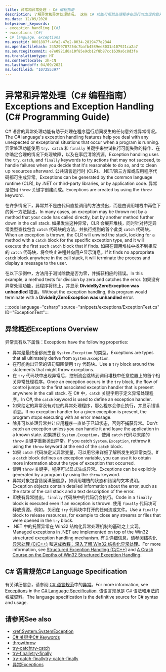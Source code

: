 ```yaml
---
title: 异常和异常处理 - C# 编程指南
description: 了解异常和异常处理情况。 这些 C# 功能可帮助处理程序在运行时出现的意外或异常情况。
ms.date: 12/09/2020
helpviewer_keywords:
- exception handling [C#]
- exceptions [C#]
- C# language, exceptions
ms.assetid: 0001887f-4fa2-47e2-8034-2819477e2344
ms.openlocfilehash: 245299707254c7bafb4589ee8031a107921ca2a7
ms.sourcegitcommit: e7e0921d0a10f85e9cb12f8b87cc1639a6c8d3fe
ms.translationtype: HT
ms.contentlocale: zh-CN
ms.lasthandoff: 04/09/2021
ms.locfileid: "107255397"
---
```

# <a name="exceptions-and-exception-handling-c-programming-guide"></a><span data-ttu-id="da9aa-104">异常和异常处理（C# 编程指南）</span><span class="sxs-lookup"><span data-stu-id="da9aa-104">Exceptions and Exception Handling (C# Programming Guide)</span></span>

<span data-ttu-id="da9aa-105">C# 语言的异常处理功能有助于处理在程序运行期间发生的任何意外或异常情况。</span><span class="sxs-lookup"><span data-stu-id="da9aa-105">The C# language's exception handling features help you deal with any unexpected or exceptional situations that occur when a program is running.</span></span> <span data-ttu-id="da9aa-106">异常处理功能使用 `try`、`catch` 和 `finally` 关键字来尝试执行可能失败的操作、在你确定合理的情况下处理故障，以及在事后清除资源。</span><span class="sxs-lookup"><span data-stu-id="da9aa-106">Exception handling uses the `try`, `catch`, and `finally` keywords to try actions that may not succeed, to handle failures when you decide that it's reasonable to do so, and to clean up resources afterward.</span></span> <span data-ttu-id="da9aa-107">公共语言运行时 (CLR)、.NET/第三方库或应用程序代码都可生成异常。</span><span class="sxs-lookup"><span data-stu-id="da9aa-107">Exceptions can be generated by the common language runtime (CLR), by .NET or third-party libraries, or by application code.</span></span> <span data-ttu-id="da9aa-108">异常是使用 `throw` 关键字创建而成。</span><span class="sxs-lookup"><span data-stu-id="da9aa-108">Exceptions are created by using the `throw` keyword.</span></span>

<span data-ttu-id="da9aa-109">在许多情况下，异常并不是由代码直接调用的方法抛出，而是由调用堆栈中再往下的另一方法抛出。</span><span class="sxs-lookup"><span data-stu-id="da9aa-109">In many cases, an exception may be thrown not by a method that your code has called directly, but by another method further down in the call stack.</span></span> <span data-ttu-id="da9aa-110">如果发生这种异常，CLR 会展开堆栈，同时针对特定异常类型查找包含 `catch` 代码块的方法，并执行找到的首个此类 `catch` 代码块。</span><span class="sxs-lookup"><span data-stu-id="da9aa-110">When an exception is thrown, the CLR will unwind the stack, looking for a method with a `catch` block for the specific exception type, and it will execute the first such `catch` block that if finds.</span></span> <span data-ttu-id="da9aa-111">如果在调用堆栈中找不到相应的 `catch` 代码块，将会终止进程并向用户显示消息。</span><span class="sxs-lookup"><span data-stu-id="da9aa-111">If it finds no appropriate `catch` block anywhere in the call stack, it will terminate the process and display a message to the user.</span></span>

<span data-ttu-id="da9aa-112">在以下示例中，方法用于测试除数是否为零，并捕获相应的错误。</span><span class="sxs-lookup"><span data-stu-id="da9aa-112">In this example, a method tests for division by zero and catches the error.</span></span> <span data-ttu-id="da9aa-113">如果没有异常处理功能，此程序将终止，并显示 **DivideByZeroException was unhandled** 错误。</span><span class="sxs-lookup"><span data-stu-id="da9aa-113">Without the exception handling, this program would terminate with a **DivideByZeroException was unhandled** error.</span></span>

:::code language="csharp" source="snippets/exceptions/ExceptionTest.cs" ID="ExceptionTest":::

## <a name="exceptions-overview"></a><span data-ttu-id="da9aa-114">异常概述</span><span class="sxs-lookup"><span data-stu-id="da9aa-114">Exceptions Overview</span></span>

<span data-ttu-id="da9aa-115">异常具有以下属性：</span><span class="sxs-lookup"><span data-stu-id="da9aa-115">Exceptions have the following properties:</span></span>

- <span data-ttu-id="da9aa-116">异常是最终全都派生自 `System.Exception` 的类型。</span><span class="sxs-lookup"><span data-stu-id="da9aa-116">Exceptions are types that all ultimately derive from `System.Exception`.</span></span>
- <span data-ttu-id="da9aa-117">在可能抛出异常的语句周围使用 `try` 代码块。</span><span class="sxs-lookup"><span data-stu-id="da9aa-117">Use a `try` block around the statements that might throw exceptions.</span></span>
- <span data-ttu-id="da9aa-118">在 `try` 代码块中出现异常后，控制流会跳转到调用堆栈中任意位置上的首个相关异常处理程序。</span><span class="sxs-lookup"><span data-stu-id="da9aa-118">Once an exception occurs in the `try` block, the flow of control jumps to the first associated exception handler that is present anywhere in the call stack.</span></span> <span data-ttu-id="da9aa-119">在 C# 中，`catch` 关键字用于定义异常处理程序。</span><span class="sxs-lookup"><span data-stu-id="da9aa-119">In C#, the `catch` keyword is used to define an exception handler.</span></span>
- <span data-ttu-id="da9aa-120">如果给定的异常没有对应的异常处理程序，那么程序会停止执行，并显示错误消息。</span><span class="sxs-lookup"><span data-stu-id="da9aa-120">If no exception handler for a given exception is present, the program stops executing with an error message.</span></span>
- <span data-ttu-id="da9aa-121">除非可以处理异常并让应用程序一直处于已知状态，否则不捕获异常。</span><span class="sxs-lookup"><span data-stu-id="da9aa-121">Don't catch an exception unless you can handle it and leave the application in a known state.</span></span> <span data-ttu-id="da9aa-122">如果捕获 `System.Exception`，使用 `catch` 代码块末尾的 `throw` 关键字重新抛出异常。</span><span class="sxs-lookup"><span data-stu-id="da9aa-122">If you catch `System.Exception`, rethrow it using the `throw` keyword at the end of the `catch` block.</span></span>
- <span data-ttu-id="da9aa-123">如果 `catch` 代码块定义异常变量，可以用它来详细了解所发生的异常类型。</span><span class="sxs-lookup"><span data-stu-id="da9aa-123">If a `catch` block defines an exception variable, you can use it to obtain more information about the type of exception that occurred.</span></span>
- <span data-ttu-id="da9aa-124">使用 `throw` 关键字，程序可以显式生成异常。</span><span class="sxs-lookup"><span data-stu-id="da9aa-124">Exceptions can be explicitly generated by a program by using the `throw` keyword.</span></span>
- <span data-ttu-id="da9aa-125">异常对象包含错误详细信息，如调用堆栈的状态和错误的文本说明。</span><span class="sxs-lookup"><span data-stu-id="da9aa-125">Exception objects contain detailed information about the error, such as the state of the call stack and a text description of the error.</span></span>
- <span data-ttu-id="da9aa-126">即使有异常抛出，`finally` 代码块中的代码仍会执行。</span><span class="sxs-lookup"><span data-stu-id="da9aa-126">Code in a `finally` block is executed even if an exception is thrown.</span></span> <span data-ttu-id="da9aa-127">使用 `finally` 代码块可释放资源。例如，关闭在 `try` 代码块中打开的任何流或文件。</span><span class="sxs-lookup"><span data-stu-id="da9aa-127">Use a `finally` block to release resources, for example to close any streams or files that were opened in the `try` block.</span></span>
- <span data-ttu-id="da9aa-128">.NET 中的托管异常在 Win32 结构化异常处理机制的基础之上实现。</span><span class="sxs-lookup"><span data-stu-id="da9aa-128">Managed exceptions in .NET are implemented on top of the Win32 structured exception handling mechanism.</span></span> <span data-ttu-id="da9aa-129">有关详细信息，请参阅[结构化异常处理 (C/C++)](/cpp/cpp/structured-exception-handling-c-cpp) 和[速成教程：深入了解 Win32 结构化异常处理](http://bytepointer.com/resources/pietrek_crash_course_depths_of_win32_seh.htm)。</span><span class="sxs-lookup"><span data-stu-id="da9aa-129">For more information, see [Structured Exception Handling (C/C++)](/cpp/cpp/structured-exception-handling-c-cpp) and [A Crash Course on the Depths of Win32 Structured Exception Handling](http://bytepointer.com/resources/pietrek_crash_course_depths_of_win32_seh.htm).</span></span>

## <a name="c-language-specification"></a><span data-ttu-id="da9aa-130">C# 语言规范</span><span class="sxs-lookup"><span data-stu-id="da9aa-130">C# Language Specification</span></span>

<span data-ttu-id="da9aa-131">有关详细信息，请参阅 [C# 语言规范](/dotnet/csharp/language-reference/language-specification/introduction)中的[异常](~/_csharplang/spec/exceptions.md)。</span><span class="sxs-lookup"><span data-stu-id="da9aa-131">For more information, see [Exceptions](~/_csharplang/spec/exceptions.md) in the [C# Language Specification](/dotnet/csharp/language-reference/language-specification/introduction).</span></span> <span data-ttu-id="da9aa-132">该语言规范是 C# 语法和用法的权威资料。</span><span class="sxs-lookup"><span data-stu-id="da9aa-132">The language specification is the definitive source for C# syntax and usage.</span></span>

## <a name="see-also"></a><span data-ttu-id="da9aa-133">请参阅</span><span class="sxs-lookup"><span data-stu-id="da9aa-133">See also</span></span>

- <xref:System.SystemException>
- [<span data-ttu-id="da9aa-134">C# 关键字</span><span class="sxs-lookup"><span data-stu-id="da9aa-134">C# Keywords</span></span>](../../language-reference/keywords/index.md)
- [<span data-ttu-id="da9aa-135">throw</span><span class="sxs-lookup"><span data-stu-id="da9aa-135">throw</span></span>](../../language-reference/keywords/throw.md)
- [<span data-ttu-id="da9aa-136">try-catch</span><span class="sxs-lookup"><span data-stu-id="da9aa-136">try-catch</span></span>](../../language-reference/keywords/try-catch.md)
- [<span data-ttu-id="da9aa-137">try-finally</span><span class="sxs-lookup"><span data-stu-id="da9aa-137">try-finally</span></span>](../../language-reference/keywords/try-finally.md)
- [<span data-ttu-id="da9aa-138">try-catch-finally</span><span class="sxs-lookup"><span data-stu-id="da9aa-138">try-catch-finally</span></span>](../../language-reference/keywords/try-catch-finally.md)
- [<span data-ttu-id="da9aa-139">异常</span><span class="sxs-lookup"><span data-stu-id="da9aa-139">Exceptions</span></span>](../../../standard/exceptions/index.md)
